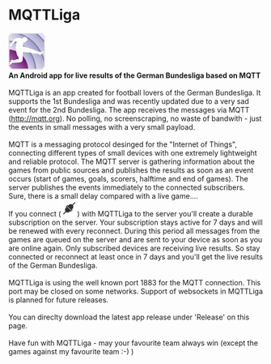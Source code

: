 # MQTTLiga
![Logo](/app/src/main/res/drawable-hdpi/ic_launcher.png?raw=true "MQTTLiga")
<br>
<b>An Android app for live results of the German Bundesliga based on MQTT</b>
<br><br>
MQTTLiga is an app created for football lovers of the German Bundesliga. It supports the 1st Bundesliga and was recently
updated due to a very sad event for the 2nd Bundesliga.
The app receives the messages via MQTT (http://mqtt.org). No polling, no screenscraping, no waste of bandwith - just
the events in small messages with a very small payload.
<br><br>
MQTT is a messaging protocol desinged for the "Internet of Things", connecting different types of small devices
with one extremely lightweight and reliable protocol.
The MQTT server is gathering information about the games from public sources and publishes the results as soon as
an event occurs (start of games, goals, scorers, halftime and end of games). The server publishes the events immediately to the connected subscribers. Sure, there is a small delay compared with a live game....
<br>
If you connect (![discon](/app/src/main/res/drawable/connected.png?raw=true "connected")) with MQTTLiga to the server you'll create a durable subscription on the server. Your subscription
stays active for 7 days and will be renewed with every reconnect. During this period all messages from the games
are queued on the server and are sent to your device as soon as you are online again.
Only subscribed devices are receiving live results. So stay connected or reconnect at least once in 7 days and you'll
get the live results of the German Bundesliga.
<br><br>
MQTTLiga is using the well known port 1883 for the MQTT connection. This port may be closed on some networks. Support of websockets in MQTTLiga is planned for future releases.
<br><br>
You can direclty download the latest app release under 'Release' on this page.
<br><br>
Have fun with MQTTLiga - may your favourite team always win (except the games against my favourite team :-) )
